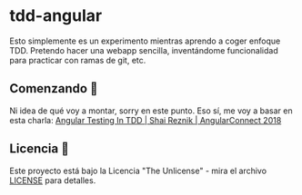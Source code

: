 # tdd-angular

Esto simplemente es un experimento mientras aprendo a coger enfoque TDD. Pretendo hacer una webapp sencilla, inventándome funcionalidad para practicar con ramas de git, etc.

## Comenzando 🚀

Ni idea de qué voy a montar, sorry en este punto. Eso sí, me voy a basar en esta charla:
[Angular Testing In TDD | Shai Reznik | AngularConnect 2018](https://www.youtube.com/watch?v=k9LWSh2xxjM)

## Licencia 📄

Este proyecto está bajo la Licencia "The Unlicense" - mira el archivo [LICENSE](LICENSE) para detalles.
